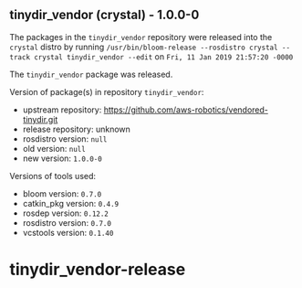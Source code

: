 ## tinydir_vendor (crystal) - 1.0.0-0

The packages in the `tinydir_vendor` repository were released into the `crystal` distro by running `/usr/bin/bloom-release --rosdistro crystal --track crystal tinydir_vendor --edit` on `Fri, 11 Jan 2019 21:57:20 -0000`

The `tinydir_vendor` package was released.

Version of package(s) in repository `tinydir_vendor`:

- upstream repository: https://github.com/aws-robotics/vendored-tinydir.git
- release repository: unknown
- rosdistro version: `null`
- old version: `null`
- new version: `1.0.0-0`

Versions of tools used:

- bloom version: `0.7.0`
- catkin_pkg version: `0.4.9`
- rosdep version: `0.12.2`
- rosdistro version: `0.7.0`
- vcstools version: `0.1.40`


# tinydir_vendor-release